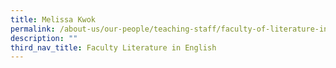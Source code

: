 ```yaml
---
title: Melissa Kwok
permalink: /about-us/our-people/teaching-staff/faculty-of-literature-in-english/melissa-kwok/
description: ""
third_nav_title: Faculty Literature in English
---
```

